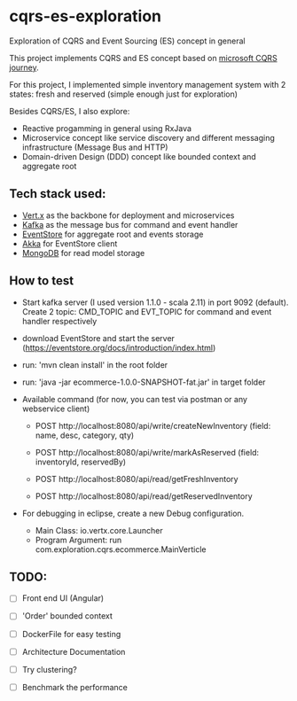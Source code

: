 # cqrs-es-exploration
Exploration of CQRS and Event Sourcing (ES) concept in general

This project implements CQRS and ES concept based on [microsoft CQRS journey](https://github.com/MicrosoftArchive/cqrs-journey). 

For this project, I implemented simple inventory management system with 2 states: fresh and reserved (simple enough just for exploration)

Besides CQRS/ES, I also explore:

- Reactive progamming in general using RxJava
- Microservice concept like service discovery and different messaging infrastructure (Message Bus and HTTP)
- Domain-driven Design (DDD) concept like bounded context and aggregate root

	
## Tech stack used:
- [Vert.x](https://vertx.io) as the backbone for deployment and microservices
- [Kafka](https://kafka.apache.org/) as the message bus for command and event handler
- [EventStore](https://eventstore.org) for aggregate root and events storage
- [Akka](https://akka.io/) for EventStore client
- [MongoDB](https://www.mongodb.com/) for read model storage
	
## How to test

- Start kafka server (I used version 1.1.0 - scala 2.11) in port 9092 (default). Create 2 topic: CMD_TOPIC and EVT_TOPIC for command and event handler respectively
	
- download EventStore and start the server (https://eventstore.org/docs/introduction/index.html)
	
- run: 'mvn clean install' in the root folder
	
- run: 'java -jar ecommerce-1.0.0-SNAPSHOT-fat.jar' in target folder
	
- Available command (for now, you can test via postman or any webservice client)

   - POST http://localhost:8080/api/write/createNewInventory (field: name, desc, category, qty)
   
   - POST http://localhost:8080/api/write/markAsReserved (field: inventoryId, reservedBy)
   
   - POST http://localhost:8080/api/read/getFreshInventory 
   
   - POST http://localhost:8080/api/read/getReservedInventory 
	
- For debugging in eclipse, create a new Debug configuration. 
	
   - Main Class: io.vertx.core.Launcher 
   - Program Argument: run com.exploration.cqrs.ecommerce.MainVerticle
		

## TODO:

- [ ] Front end UI (Angular)

- [ ] 'Order' bounded context
	
- [ ] DockerFile for easy testing
	
- [ ] Architecture Documentation
	
- [ ] Try clustering?
	
- [ ] Benchmark the performance
